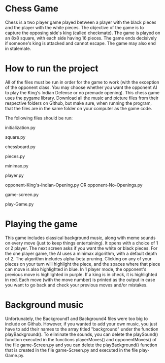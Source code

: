 # Chess Game
Chess is a two player game played between a player with the black pieces and the player with the white pieces. The objective of the game is to capture the opposing side's king (called checkmate).
The game is played on an 8x8 square, with each side having 16 pieces. The game ends decisively if someone's king is attacked and cannot escape. The game may also end in stalemate.


# How to run the project
All of the files must be run in order for the game to work (with the exception of the opponent class. You may choose whether you want the opponent AI to play the King's Indian Defense or no premade opening). This chess game uses the pygame library. Download all the music and picture files from their respective folders on Github, but make sure, when running the program, that the files are in the same folder on your computer as the game code.

The following files should be run:

initialization.py

square.py

chessboard.py

pieces.py

minimax.py

player.py

opponent-King's-Indian-Opening.py OR opponent-No-Openings.py

game-screen.py

play-Game.py


# Playing the game
This game includes classical background music, along with meme sounds on every move (just to keep things entertaining). It opens with a choice of 1 or 2 player. The next screen
asks if you want the white or black pieces. For the one player game, the AI uses a minimax algorithm, with a default depth of 2. The algorithm includes alpha-beta pruning. Clicking
on any of your pieces on your turn will highlight the piece, and the spaces where that piece can move is also highlighted in blue. In 1 player mode, the opponent's previous move is
highlighted in purple. If a king is in check, it is highlighted in red. Each move (with the move number) is printed as the output in case you want to go back and check your previous
moves and/or mistakes.



# Background music
Unfortunately, the Background1 and Background4 files were too big to include on Github. However, if you wanted to add your own music, you just have to add their names to the array
titled "background" under the function playBackground(). To eliminate the sounds, you can delete the playSound() function executed in the functions playerMoves() and opponentMoves() of the file game-Screen.py and you can delete the playBackground() function that is created in the file game-Screen.py and executed in the file play-Game.py.
